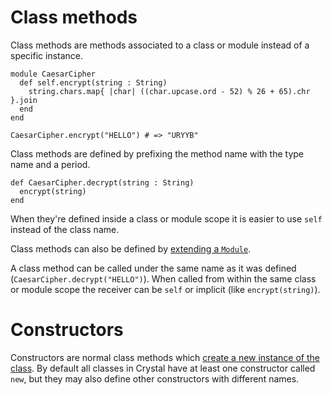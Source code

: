 # Class methods

Class methods are methods associated to a class or module instead of a specific instance.

```crystal
module CaesarCipher
  def self.encrypt(string : String)
    string.chars.map{ |char| ((char.upcase.ord - 52) % 26 + 65).chr }.join
  end
end

CaesarCipher.encrypt("HELLO") # => "URYYB"
```

Class methods are defined by prefixing the method name with the type name and a period.

```crystal
def CaesarCipher.decrypt(string : String)
  encrypt(string)
end
```

When they're defined inside a class or module scope it is easier to use `self` instead of the class name.

Class methods can also be defined by [extending a `Module`](modules.md#extend-self).

A class method can be called under the same name as it was defined (`CaesarCipher.decrypt("HELLO")`).
When called from within the same class or module scope the receiver can be `self` or implicit (like `encrypt(string)`).

# Constructors

Constructors are normal class methods which [create a new instance of the class](new,_initialize_and_allocate.md).
By default all classes in Crystal have at least one constructor called `new`, but they may also define other constructors with different names.

